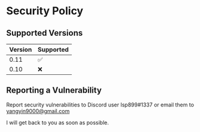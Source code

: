 # Security Policy

## Supported Versions


| Version | Supported          |
| ------- | ------------------ |
| 0.11    | :white_check_mark: |
| 0.10    | :x:                |

## Reporting a Vulnerability

Report security vulnerabilities to Discord user Isp899#1337 or email them to yangyin9000@gmail.com

I will get back to you as soon as possible.
